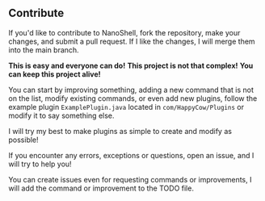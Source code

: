 ## Contribute
If you'd like to contribute to NanoShell,
fork the repository, make your changes,
and submit a pull request. If I like the changes,
I will merge them into the main branch.

**This is easy and everyone can do!**
**This project is not that complex!**
**You can keep this project alive!**

You can start by improving something,
adding a new command that is not on the list,
modify existing commands, or even add new plugins,
follow the example plugin `ExamplePlugin.java` located in
`com/HappyCow/Plugins` or modify it to say something else.

I will try my best to make plugins as simple to create and modify as possible!

If you encounter any errors, exceptions or questions, open an issue,
and I will try to help you!

You can create issues even for requesting commands or improvements,
I will add the command or improvement to the TODO file.

